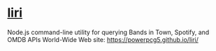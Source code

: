 # [liri](https://powerpcg5.github.io/liri/)
Node.js command-line utility for querying Bands in Town, Spotify, and OMDB APIs
World-Wide Web site:  https://powerpcg5.github.io/liri/
